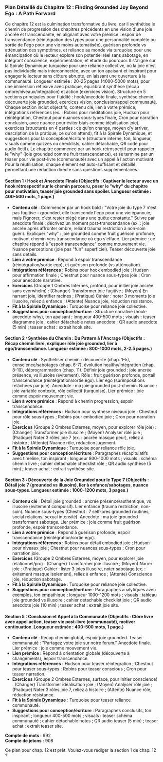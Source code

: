 ### Plan Détaillé du Chapitre 12 : Finding Grounded Joy Beyond Ego : A Path Forward

Ce chapitre 12 est la culmination transformative du livre, car il synthétise le chemin de progression des chapitres précédents en une vision d'une joie ancrée et transcendante, en alignant avec votre prémice : espoir de transcendance (réintégration des types pour une personnalité complète ou sortie de l'ego pour une vie moins automatisée), guérison profonde vs atténuation des symptômes, et reliance au monde via turquoise pour une émancipation où le lecteur explore son potentiel réel sans sabotage, en intégrant conscience, expérimentation, et étude du pourquoi. Il s'aligne sur la Spirale Dynamique turquoise pour une reliance collective, où la joie n'est pas individuelle mais interconnectée, avec un ton apaisant et inspirant pour engager le lecteur sans clôture abrupte, en laissant une ouverture à la communauté. Longueur estimée : 20-25 pages (4000-5000 mots), pour une immersion réflexive avec pratique, équilibrant synthèse (récap ombre/niveaux/intégration) et action (exercices vision). Structure en 5 sections principales pour fluidité : hook/anecdote finale, synthèse chemin, découverte joie grounded, exercices vision, conclusion/appel communauté. Chaque section inclut objectifs, contenu clé, lien à votre prémice, intégrations références (ex. : Robins pour méditations joie, Hudson pour réintégration, Chestnut pour nuances sous-types finale, Cron pour narration conclusion, avec nuance pour éviter biais comme idéalisation joie), exercices (structurés en 4 parties : ce qu'on change, moyen d'y arriver, description de la pratique, ce qu'on attend), fit à la Spirale Dynamique, et suggestions pour la conception/écriture (structure interne, ton, longueur, visuals comme quizzes ou checklists, cahier détachable, QR code pour audio fictif). Le chapitre commence par un hook rétrospectif pour rappeler le "why" (joie grounded comme fruit transcendance), et se termine par un teaser pour vie post-livre (communauté) avec un appel à l'action motivant. Pour la réutilisation, chaque élément est auto-suffisant et détaillé, permettant une rédaction directe sans questions supplémentaires.

#### Section 1 : Hook et Anecdote Finale (Objectifs : Captiver le lecteur avec un hook rétrospectif sur le chemin parcouru, poser le "why" du chapitre pour motivation, teaser joie grounded sans spoiler. Longueur estimée : 400-500 mots, 1 page.)
- **Contenu clé** : Commencer par un hook bold : "Votre joie du type 7 n'est pas fugitive – grounded, elle transcende l'ego pour une vie épanouie, mais l'ignorer, c'est rester piégé dans une quête constante." Suivre par anecdote finale : décrivez un moment post-transcendance (ex. : joie ancrée après affronter ombre, reliant trauma restriction à non-soin guéri). Expliquer "why" : joie grounded comme fruit guérison profonde, motivant chemin vers transcendance où ego s'efface. Lier prémice : ce chapitre répond à "espoir transcendance" comme mouvement vie. Nuance perceptions (joie pas "fun" superficiel). Teaser découverte joie sans détails.
- **Lien à votre prémice** : Répond à espoir transcendance (réintégration/sortie ego), et guérison profonde (vs atténuation).
- **Intégrations références** : Robins pour hook embodied joie ; Hudson pour affirmation finale ; Chestnut pour nuance sous-types joie ; Cron pour anecdote narrative.
- **Exercices** (Groupe 1 Ombres Internes, profond, pour initier joie ancrée sans overwhelm) : (Changer) Transformer joie fugitive ; (Moyen) En narrant joie, identifier racines ; (Pratique) Cahier : noter 3 moments joie illusoire, reliez à enfance ; (Attente) Nuance joie, réduction résistance.
- **Fit à la Spirale Dynamique** : Turquoise pour reliance joie collective.
- **Suggestions pour conception/écriture** : Structure narrative (hook-anecdote-why), ton apaisant ; longueur 400-500 mots ; visuals : teaser diagramme joie ; cahier détachable notes anecdote ; QR audio anecdote (5 min) ; teaser achat : extrait hook site.

#### Section 2 : Synthèse du Chemin : Du Pattern à l'Ancrage (Objectifs : Récap chemin livre, expliquer rôle joie grounded, lier à ego/transcendance. Longueur estimée : 800-1000 mots, 2-2.5 pages.)
- **Contenu clé** : Synthétiser chemin : découverte (chap. 1-5), conscience/sabotages (chap. 6-7), évolution healthy/intégration (chap. 8-10), déprogrammation (chap. 11). Définir joie grounded : joie ancrée présence, vs illusoire (évitement). Rôle : fruit guérison profonde, portail transcendance (réintégration/sortie ego). Lier ego (surimpositions relâchées par joie). Anecdote : ma joie grounded post-chemin. Nuance : joie variable contexte, rôle collectif (turquoise). Lier prémice : joie comme espoir mouvement vie.
- **Lien à votre prémice** : Répond à chemin progression, espoir transcendance.
- **Intégrations références** : Hudson pour synthèse niveaux joie ; Chestnut pour rôle sous-types ; Robins pour embodied joie ; Cron pour narration joie.
- **Exercices** (Groupe 2 Ombres Externes, moyen, pour explorer rôle joie) : (Changer) Transformer joie illusoire ; (Moyen) Analyser rôle joie ; (Pratique) Noter 3 rôles joie 7 (ex. : ancrée masque peur), reliez à histoire ; (Attente) Nuance rôle, réduction jugement.
- **Fit à la Spirale Dynamique** : Turquoise pour reliance rôle joie.
- **Suggestions pour conception/écriture** : Paragraphes récapitulatifs avec timeline, ton inspirant ; longueur 800-1000 mots ; visuals : schéma chemin livre ; cahier détachable checklist rôle ; QR audio synthèse (5 min) ; teaser achat : extrait synthèse site.

#### Section 3 : Découverte de la Joie Grounded pour le Type 7 (Objectifs : Détail joie 7 (grounded vs illusoire), lier à enfance/sabotages, nuance sous-types. Longueur estimée : 1000-1200 mots, 3 pages.)
- **Contenu clé** : Détail joie grounded : ancrée présence/authentique, vs illusoire (évitement compulsif). Lier enfance (trauma restriction, non-soin). Nuance sous-types (Chestnut : 7 self-pres grounded routines, social relations, sexual intensité). Anecdote : ma joie grounded transformant sabotage. Lier prémice : joie comme fruit guérison profonde, espoir transcendance.
- **Lien à votre prémice** : Répond à guérison profonde, espoir transcendance (réintégration/sortie ego).
- **Intégrations références** : Robins pour détail embodied joie ; Hudson pour niveaux joie ; Chestnut pour nuances sous-types ; Cron pour narration joie.
- **Exercices** (Groupe 2 Ombres Externes, moyen, pour explorer joie relationnel/pro) : (Changer) Transformer joie illusoire ; (Moyen) Narrer joie ; (Pratique) Cahier : lister 3 joies illusoire, noter sabotage (ex. : évitement masque isolement), reliez à enfance ; (Attente) Conscience joie, réduction sabotage.
- **Fit à la Spirale Dynamique** : Turquoise pour reliance joie collective.
- **Suggestions pour conception/écriture** : Paragraphes analytiques avec exemples, ton empathique ; longueur 1000-1200 mots ; visuals : tableau joie grounded vs illusoire ; cahier détachable checklist joie ; QR audio anecdote joie (10 min) ; teaser achat : extrait joie site.

#### Section 5 : Conclusion et Appel à la Communauté (Objectifs : Clôre livre avec appel action, teaser vie post-livre (communauté), motiver continuation. Longueur estimée : 400-500 mots, 1 page.)
- **Contenu clé** : Récap chemin global, espoir joie grounded. Teaser communauté : "Partagez votre joie sur notre forum." Anecdote finale. Lier prémice : joie comme mouvement vie.
- **Lien prémice** : Répond à orientation globale (découverte à changements), espoir transcendance.
- **Intégrations références** : Hudson pour teaser réintégration ; Chestnut pour teaser sous-types ; Robins pour teaser conscious ; Cron pour teaser narration.
- **Exercices** (Groupe 2 Ombres Externes, surface, pour initier conscience) : (Changer) Transformer idéalisation joie ; (Moyen) Analyser rôle joie ; (Pratique) Noter 3 rôles joie 7, reliez à histoire ; (Attente) Nuance rôle, réduction résistance.
- **Fit à la Spirale Dynamique** : Turquoise pour teaser reliance communauté.
- **Suggestions pour conception/écriture** : Paragraphes conclusifs, ton inspirant ; longueur 400-500 mots ; visuals : teaser schéma communauté ; cahier détachable notes ; QR audio teaser (5 min) ; teaser achat : extrait teaser site.

**Compte de mots** : 692  
**Compte de jetons** : 908  

Ce plan pour chap. 12 est prêt. Voulez-vous rédiger la section 1 de chap. 12 ?
